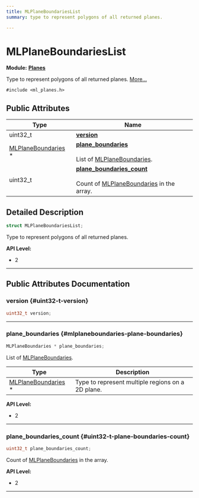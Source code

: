 ```yaml
---
title: MLPlaneBoundariesList
summary: type to represent polygons of all returned planes. 

---
```


# MLPlaneBoundariesList

**Module:** **[Planes](/versioned_docs/version-02-Aug-2023/api-ref/api/Modules/group___planes/group___planes.md)**



Type to represent polygons of all returned planes.  [More...](#detailed-description)


`#include <ml_planes.h>`

## Public Attributes

| Type           | Name           |
| -------------- | -------------- |
| uint32_t | **[version](/versioned_docs/version-02-Aug-2023/api-ref/api/Modules/group___planes/struct_m_l_plane_boundaries_list.md#uint32-t-version)**  |
| [MLPlaneBoundaries](/versioned_docs/version-02-Aug-2023/api-ref/api/Modules/group___planes/struct_m_l_plane_boundaries.md) * | **[plane_boundaries](/versioned_docs/version-02-Aug-2023/api-ref/api/Modules/group___planes/struct_m_l_plane_boundaries_list.md#mlplaneboundaries-plane-boundaries)** <br></br>List of [MLPlaneBoundaries](/versioned_docs/version-02-Aug-2023/api-ref/api/Modules/group___planes/struct_m_l_plane_boundaries.md).  |
| uint32_t | **[plane_boundaries_count](/versioned_docs/version-02-Aug-2023/api-ref/api/Modules/group___planes/struct_m_l_plane_boundaries_list.md#uint32-t-plane-boundaries-count)** <br></br>Count of [MLPlaneBoundaries](/versioned_docs/version-02-Aug-2023/api-ref/api/Modules/group___planes/struct_m_l_plane_boundaries.md) in the array.  |

## Detailed Description

```cpp
struct MLPlaneBoundariesList;
```

Type to represent polygons of all returned planes. 




**API Level:**
  * 2




-----------
## Public Attributes Documentation

### version {#uint32-t-version}

```cpp
uint32_t version;
```






-----------

### plane_boundaries {#mlplaneboundaries-plane-boundaries}

```cpp
MLPlaneBoundaries * plane_boundaries;
```

List of [MLPlaneBoundaries](/versioned_docs/version-02-Aug-2023/api-ref/api/Modules/group___planes/struct_m_l_plane_boundaries.md). 


| Type | Description |
|--|--|
| [MLPlaneBoundaries](/versioned_docs/version-02-Aug-2023/api-ref/api/Modules/group___planes/struct_m_l_plane_boundaries.md) * | Type to represent multiple regions on a 2D plane.  |





**API Level:**
  * 2




-----------

### plane_boundaries_count {#uint32-t-plane-boundaries-count}

```cpp
uint32_t plane_boundaries_count;
```

Count of [MLPlaneBoundaries](/versioned_docs/version-02-Aug-2023/api-ref/api/Modules/group___planes/struct_m_l_plane_boundaries.md) in the array. 




**API Level:**
  * 2




-----------


